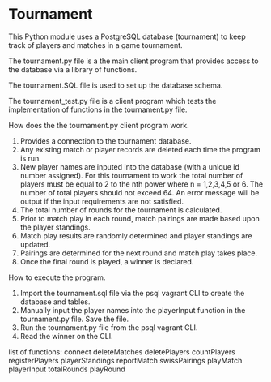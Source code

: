 # Tournament
This Python module uses a PostgreSQL database (tournament) to keep track of
players and matches in a game tournament.

The tournament.py file is a the main client program that provides access to the database via a library of functions.

The tournament.SQL file is used to set up the database schema.

The tournament_test.py file is a client program which tests the implementation of functions in the tournament.py file.

How does the the tournament.py client program work.

1.  Provides a connection to the tournament database.
2.  Any existing match or player records are deleted each time the program
    is run.
3.  New player names are inputed into the database (with a unique id
    number assigned).  For this tournament to work the total number of players must be equal to 2 to the nth power where n = 1,2,3,4,5 or 6.  The
    number of total players should not exceed 64.  An error message will be
    output if the input requirements are not satisfied.
4.  The total number of rounds for the tournament is calculated.
5.  Prior to match play in each round, match pairings are made based upon
    the player standings.
6.  Match play results are randomly determined and player standings are
    updated.
7.  Pairings are determined for the next round and match play takes place.
8.  Once the final round is played, a winner is declared.

How to execute the program.
1.  Import the tournament.sql file via the psql vagrant CLI to create the
    database and tables.
2.  Manually input the player names into the playerInput function in the
    tournament.py file.  Save the file.
3.  Run the tournament.py file from the psql vagrant CLI.
4.  Read the winner on the CLI.

list of functions:
    connect
    deleteMatches
    deletePlayers
    countPlayers
    registerPlayers
    playerStandings
    reportMatch
    swissPairings
    playMatch
    playerInput
    totalRounds
    playRound
